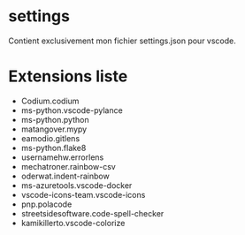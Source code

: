 # settings

Contient exclusivement mon fichier settings.json pour vscode.

# Extensions liste
* Codium.codium
* ms-python.vscode-pylance
* ms-python.python
* matangover.mypy
* eamodio.gitlens
* ms-python.flake8
* usernamehw.errorlens
* mechatroner.rainbow-csv
* oderwat.indent-rainbow
* ms-azuretools.vscode-docker
* vscode-icons-team.vscode-icons
* pnp.polacode
* streetsidesoftware.code-spell-checker
* kamikillerto.vscode-colorize
